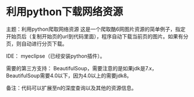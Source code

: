 # 利用python下载网络资源

主题：利用python爬取网络资源
这是一个爬取酷6网图片资源的简单例子，指定开始页后（复制开始页的url到代码里面），程序自动下载当前页的图片。如果有分页，则自动进行分页下载。

IDE：
myeclipse（已经安装python插件）。

需要的第三方支持：
BeautifulSoup，需要注意的是如果jdk是7.x，BeautifulSoup需要4.0以下，因为4.0以上的需要jdk8。

备注：代码可以扩展至n的深度查询以及其他的资源信息。


